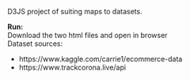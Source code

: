 D3JS project of suiting maps to datasets.<br/>

<b>Run:</b><br/>
      Download the two html files and open in browser<br>
Dataset sources:
<ul>
      <li>https://www.kaggle.com/carrie1/ecommerce-data</li>
<li>https://www.trackcorona.live/api</li
</ul>
